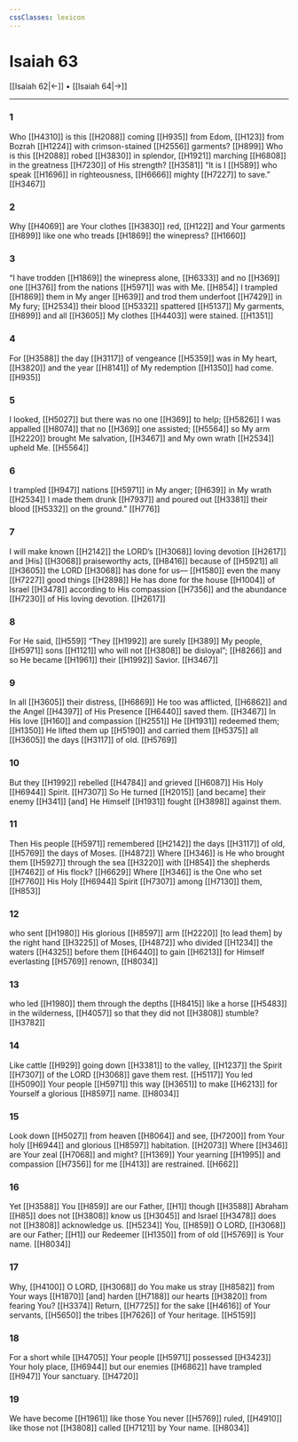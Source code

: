 ```yaml
---
cssClasses: lexicon
---
```


# Isaiah 63

[[Isaiah 62|←]] • [[Isaiah 64|→]]

---

### 1
Who [[H4310]] is this [[H2088]] coming [[H935]] from Edom, [[H123]] from Bozrah [[H1224]] with crimson-stained [[H2556]] garments? [[H899]] Who is this [[H2088]] robed [[H3830]] in splendor, [[H1921]] marching [[H6808]] in the greatness [[H7230]] of His strength? [[H3581]] “It is I [[H589]] who speak [[H1696]] in righteousness, [[H6666]] mighty [[H7227]] to save.” [[H3467]]

### 2
Why [[H4069]] are Your clothes [[H3830]] red, [[H122]] and Your garments [[H899]] like one who treads [[H1869]] the winepress? [[H1660]]

### 3
“I have trodden [[H1869]] the winepress alone, [[H6333]] and no [[H369]] one [[H376]] from the nations [[H5971]] was with Me. [[H854]] I trampled [[H1869]] them in My anger [[H639]] and trod them underfoot [[H7429]] in My fury; [[H2534]] their blood [[H5332]] spattered [[H5137]] My garments, [[H899]] and all [[H3605]] My clothes [[H4403]] were stained. [[H1351]]

### 4
For [[H3588]] the day [[H3117]] of vengeance [[H5359]] was in My heart, [[H3820]] and the year [[H8141]] of My redemption [[H1350]] had come. [[H935]]

### 5
I looked, [[H5027]] but there was no one [[H369]] to help; [[H5826]] I was appalled [[H8074]] that no [[H369]] one assisted; [[H5564]] so My arm [[H2220]] brought Me salvation, [[H3467]] and My own wrath [[H2534]] upheld Me. [[H5564]]

### 6
I trampled [[H947]] nations [[H5971]] in My anger; [[H639]] in My wrath [[H2534]] I made them drunk [[H7937]] and poured out [[H3381]] their blood [[H5332]] on the ground.” [[H776]]

### 7
I will make known [[H2142]] the LORD’s [[H3068]] loving devotion [[H2617]] and [His] [[H3068]] praiseworthy acts, [[H8416]] because of [[H5921]] all [[H3605]] the LORD [[H3068]] has done for us— [[H1580]] even the many [[H7227]] good things [[H2898]] He has done for the house [[H1004]] of Israel [[H3478]] according to His compassion [[H7356]] and the abundance [[H7230]] of His loving devotion. [[H2617]]

### 8
For He said, [[H559]] “They [[H1992]] are surely [[H389]] My people, [[H5971]] sons [[H1121]] who will not [[H3808]] be disloyal”; [[H8266]] and so He became [[H1961]] their [[H1992]] Savior. [[H3467]]

### 9
In all [[H3605]] their distress, [[H6869]] He too was afflicted, [[H6862]] and the Angel [[H4397]] of His Presence [[H6440]] saved them. [[H3467]] In His love [[H160]] and compassion [[H2551]] He [[H1931]] redeemed them; [[H1350]] He lifted them up [[H5190]] and carried them [[H5375]] all [[H3605]] the days [[H3117]] of old. [[H5769]]

### 10
But they [[H1992]] rebelled [[H4784]] and grieved [[H6087]] His Holy [[H6944]] Spirit. [[H7307]] So He turned [[H2015]] [and became]  their enemy [[H341]] [and] He Himself [[H1931]] fought [[H3898]] against them. 

### 11
Then His people [[H5971]] remembered [[H2142]] the days [[H3117]] of old, [[H5769]] the days of Moses. [[H4872]] Where [[H346]] is He who brought them [[H5927]] through the sea [[H3220]] with [[H854]] the shepherds [[H7462]] of His flock? [[H6629]] Where [[H346]] is the One who set [[H7760]] His Holy [[H6944]] Spirit [[H7307]] among [[H7130]] them, [[H853]]

### 12
who sent [[H1980]] His glorious [[H8597]] arm [[H2220]] [to lead them] by the right hand [[H3225]] of Moses, [[H4872]] who divided [[H1234]] the waters [[H4325]] before them [[H6440]] to gain [[H6213]] for Himself  everlasting [[H5769]] renown, [[H8034]]

### 13
who led [[H1980]] them through the depths [[H8415]] like a horse [[H5483]] in the wilderness, [[H4057]] so that they did not [[H3808]] stumble? [[H3782]]

### 14
Like cattle [[H929]] going down [[H3381]] to the valley, [[H1237]] the Spirit [[H7307]] of the LORD [[H3068]] gave them rest. [[H5117]] You led [[H5090]] Your people [[H5971]] this way [[H3651]] to make [[H6213]] for Yourself  a glorious [[H8597]] name. [[H8034]]

### 15
Look down [[H5027]] from heaven [[H8064]] and see, [[H7200]] from Your holy [[H6944]] and glorious [[H8597]] habitation. [[H2073]] Where [[H346]] are Your zeal [[H7068]] and might? [[H1369]] Your yearning [[H1995]] and compassion [[H7356]] for me [[H413]] are restrained. [[H662]]

### 16
Yet [[H3588]] You [[H859]] are our Father, [[H1]] though [[H3588]] Abraham [[H85]] does not [[H3808]] know us [[H3045]] and Israel [[H3478]] does not [[H3808]] acknowledge us. [[H5234]] You, [[H859]] O LORD, [[H3068]] are our Father; [[H1]] our Redeemer [[H1350]] from of old [[H5769]] is Your name. [[H8034]]

### 17
Why, [[H4100]] O LORD, [[H3068]] do You make us stray [[H8582]] from Your ways [[H1870]] [and] harden [[H7188]] our hearts [[H3820]] from fearing You? [[H3374]] Return, [[H7725]] for the sake [[H4616]] of Your servants, [[H5650]] the tribes [[H7626]] of Your heritage. [[H5159]]

### 18
For a short while [[H4705]] Your people [[H5971]] possessed [[H3423]] Your holy place, [[H6944]] but our enemies [[H6862]] have trampled [[H947]] Your sanctuary. [[H4720]]

### 19
We have become [[H1961]] like those You never [[H5769]] ruled, [[H4910]] like those not [[H3808]] called [[H7121]] by Your name. [[H8034]]

